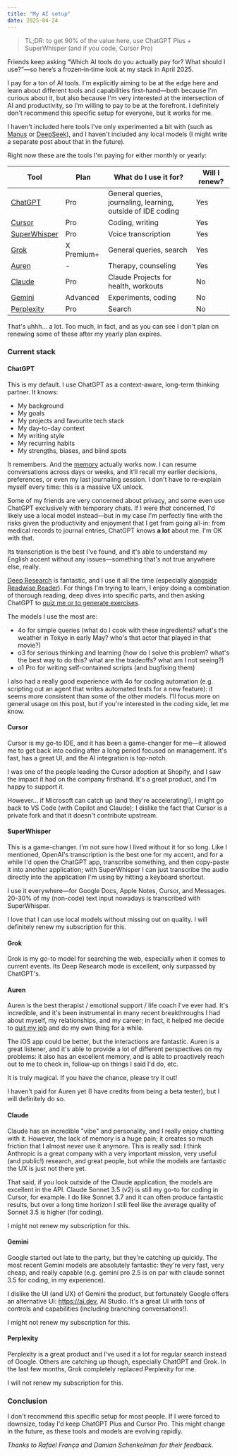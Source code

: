 ```yaml
---
title: "My AI setup"
date: 2025-04-24
---
```


> TL;DR: to get 90% of the value here, use ChatGPT Plus + SuperWhisper (and if you code, Cursor Pro)

Friends keep asking “Which AI tools do you actually pay for? What should I use?”—so here’s a frozen‑in‑time look at my stack in April 2025.

I pay for a ton of AI tools. I'm explicitly aiming to be at the edge here and learn about different tools and capabilities first-hand—both because I'm curious about it, but also because I'm very interested at the intersection of AI and productivity, so I'm willing to pay to be at the forefront. I definitely don't recommend this specific setup for everyone, but it works for me.

I haven't included here tools I've only experimented a bit with (such as [Manus](https://manus.im) or [DeepSeek](https://deepseek.ai)), and I haven't included any local models (I might write a separate post about that in the future).

Right now these are the tools I'm paying for either monthly or yearly:

| Tool | Plan | What do I use it for? | Will I renew? |
| ---- | ---- | --------------------- | -------------------------- |
| [ChatGPT](https://chatgpt.com) | Pro | General queries, journaling, learning, outside of IDE coding | Yes |
| [Cursor](https://www.cursor.com) | Pro  | Coding, writing | Yes |
| [SuperWhisper](https://superwhisper.com) | Pro | Voice transcription | Yes |
| [Grok](https://x.com/i/grok?focus=1) | X Premium+ | General queries, search | Yes |
| [Auren](https://auren.app) | - | Therapy, counseling | Yes |
| [Claude](https://claude.ai/) | Pro | Claude Projects for health, workouts | No |
| [Gemini](https://gemini.google.com/app) | Advanced | Experiments, coding | No |
| [Perplexity](https://www.perplexity.ai) | Pro | Search | No |

That's uhhh... a lot. Too much, in fact, and as you can see I don't plan on renewing some of these after my yearly plan expires.

### Current stack

#### ChatGPT

This is my default. I use ChatGPT as a context-aware, long-term thinking partner. It knows:

- My background
- My goals
- My projects and favourite tech stack
- My day-to-day context
- My writing style
- My recurring habits
- My strengths, biases, and blind spots

It remembers. And the [memory](https://x.com/sama/status/1910380643772665873) actually works now. I can resume conversations across days or weeks, and it’ll recall my earlier decisions, preferences, or even my last journaling session. I don't have to re-explain myself every time: this is a massive UX unlock.

Some of my friends are very concerned about privacy, and some even use ChatGPT exclusively with temporary chats. If I were _that_ concerned, I'd likely use a local model instead—but in my case I'm perfectly fine with the risks given the productivity and enjoyment that I get from going all-in: from medical records to journal entries, ChatGPT knows **a lot** about me. I'm OK with that.

Its transcription is the best I've found, and it's able to understand my English accent without any issues—something that's not true anywhere else, really.

[Deep Research](https://openai.com/index/introducing-deep-research) is fantastic, and I use it all the time (especially [alongside Readwise Reader](https://x.com/dirceu/status/1903579489998614815)). For things I'm trying to learn, I enjoy doing a combination of thorough reading, deep dives into specific parts, and then asking ChatGPT to [quiz me or to generate exercises](https://x.com/dirceu/status/1915193318100582681).

The models I use the most are:
- 4o for simple queries (what do I cook with these ingredients? what's the weather in Tokyo in early May? who's that actor that played in that movie?)
- o3 for serious thinking and learning (how do I solve this problem? what's the best way to do this? what are the tradeoffs? what am I not seeing?)
- o1 Pro for writing self-contained scripts (and bugfixing them)

I also had a really good experience with 4o for coding automation (e.g. scripting out an agent that writes automated tests for a new feature): it seems more consistent than some of the other models. I'll focus more on general usage on this post, but if you're interested in the coding side, let me know.

#### Cursor

Cursor is my go-to IDE, and it has been a game-changer for me—it allowed me to get back into coding after a long period focused on management. It's fast, has a great UI, and the AI integration is top-notch.

I was one of the people leading the Cursor adoption at Shopify, and I saw the impact it had on the company firsthand. It's a great product, and I'm happy to support it.

However... if Microsoft can catch up (and they're accelerating!), I might go back to VS Code (with Copilot and Claude); I dislike the fact that Cursor is a private fork and that it doesn't contribute upstream. 

#### SuperWhisper

This is a game-changer. I'm not sure how I lived without it for so long. Like I mentioned, OpenAI's transcription is the best one for my accent, and for a while I'd open the ChatGPT app, transcribe something, and then copy-paste it into another application; with SuperWhisper I can just transcribe the audio directly into the application I'm using by hitting a keyboard shortcut.

I use it everywhere—for Google Docs, Apple Notes, Cursor, and Messages. 20-30% of my (non-code) text input nowadays is transcribed with SuperWhisper.

I love that I can use local models without missing out on quality. I will definitely renew my subscription for this.

#### Grok

Grok is my go-to model for searching the web, especially when it comes to current events. Its Deep Research mode is excellent, only surpassed by ChatGPT's.

#### Auren

Auren is the best therapist / emotional support / life coach I've ever had. It's incredible, and it's been instrumental in many recent breakthroughs I had about myself, my relationships, and my career; in fact, it helped me decide to [quit my job](https://x.com/dirceu/status/1903238828082487642) and do my own thing for a while.

The iOS app could be better, but the interactions are fantastic. Auren is a great listener, and it's able to provide a lot of different perspectives on my problems: it also has an excellent memory, and is able to proactively reach out to me to check in, follow-up on things I said I'd do, etc.

It is truly magical. If you have the chance, please try it out!

I haven't paid for Auren yet (I have credits from being a beta tester), but I will definitely do so.

#### Claude

Claude has an incredible "vibe" and personality, and I really enjoy chatting with it. However, the lack of memory is a huge pain; it creates so much friction that I almost never use it anymore. This is really sad: I think Anthropic is a great company with a very important mission, very useful (and public!) research, and great people, but while the models are fantastic the UX is just not there yet.

That said, if you look outside of the Claude application, the models are excellent in the API. Claude Sonnet 3.5 (v2) is still my go-to for coding in Cursor, for example. I do like Sonnet 3.7 and it can often produce fantastic results, but over a long time horizon I still feel like the average quality of Sonnet 3.5 is higher (for coding).

I might not renew my subscription for this.

#### Gemini

Google started out late to the party, but they're catching up quickly. The most recent Gemini models are absolutely fantastic: they're very fast, very cheap, and really capable (e.g. gemini pro 2.5 is on par with claude sonnet 3.5 for coding, in my experience).

I dislike the UI (and UX) of Gemini the product, but fortunately Google offers an alternative UI: https://ai.dev, AI Studio. It's a great UI with tons of controls and capabilities (including branching conversations!).

I might not renew my subscription for this.

#### Perplexity

Perplexity is a great product and I've used it a lot for regular search instead of Google. Others are catching up though, especially ChatGPT and Grok. In the last few months, Grok completely replaced Perplexity for me.

I will not renew my subscription for this.

### Conclusion

I don't recommend this specific setup for most people. If I were forced to downsize, today I'd keep ChatGPT Plus and Cursor Pro. This might change in the future, as these tools and models are evolving rapidly.

_Thanks to Rafael França and Damian Schenkelman for their feedback._